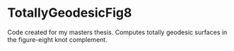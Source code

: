 # TotallyGeodesicFig8
Code created for my masters thesis. Computes totally geodesic surfaces in the figure-eight knot complement.

